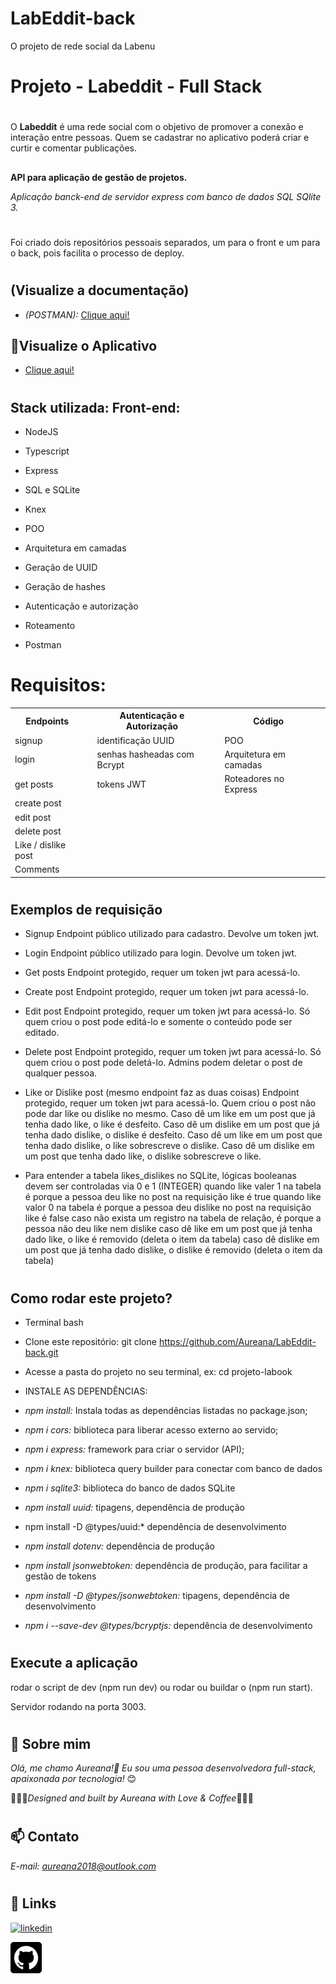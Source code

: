 # LabEddit-back 
O projeto de rede social da Labenu

# Projeto - Labeddit - Full Stack
#

O **Labeddit** é uma rede social com o objetivo de promover a conexão e interação entre pessoas. Quem se cadastrar no aplicativo poderá criar e curtir e comentar publicações.


##

**API para aplicação de gestão de projetos.**

*Aplicação banck-end de servidor express com banco de dados SQL SQlite 3.*

#

Foi criado dois repositórios pessoais separados, um para o front e um para o back, pois facilita o processo de deploy.
#

## (Visualize a documentação)
* *(POSTMAN):* [Clique aqui!](https://documenter.getpostman.com/view/24460719/2s93JxsMJg)
## 🔗Visualize o Aplicativo
*  [Clique aqui!]( https://labeddit-aureana.surge.sh/)

#


#
## Stack utilizada: Front-end: 
* NodeJS 

* Typescript

* Express

* SQL e SQLite

* Knex

* POO

* Arquitetura em camadas

* Geração de UUID

* Geração de hashes 

* Autenticação e autorização

* Roteamento

* Postman

#


# Requisitos:
<table>

  <tr>
    <th>Endpoints</th> 
    <td></td>
    <th>Autenticação e Autorização</th>
     <td></td>
    <th>Código</th>   
    </tr>
  <tr>
    <td> signup </td>
     <td></td>
    <td> identificação UUID</td>
     <td></td>
    <td>POO</td>
     <td></td>
  </tr>
  <tr>
    <td> login</td>
     <td></td>
    <td> senhas hasheadas com Bcrypt </td>
     <td></td>
    <td>Arquitetura em camadas</td>
     <td></td>
  </tr>
  <tr>
    <td> get posts</td>
     <td></td>
    <td> tokens JWT </td>
     <td></td>
    <td>Roteadores no Express</td>     
      <td></td>
  </tr>  

  <tr>
    <td>  create post</td>
    <td></td>  
  </tr>
  <tr>
    <td>  edit post</td>
    <td></td>  
  </tr>
  <tr>
    <td>   delete post</td>
    <td></td>
    </tr>
  <tr>
    <td>Like / dislike post
</td>
    <td></td>
  </tr>
  <tr>
    <td>Comments
</td>
    <td></td>
  </tr>
</table>


#
#
## Exemplos de requisição

* Signup
Endpoint público utilizado para cadastro. Devolve um token jwt.
* Login
Endpoint público utilizado para login. Devolve um token jwt.
* Get posts
Endpoint protegido, requer um token jwt para acessá-lo.
* Create post
Endpoint protegido, requer um token jwt para acessá-lo.
* Edit post
Endpoint protegido, requer um token jwt para acessá-lo.
Só quem criou o post pode editá-lo e somente o conteúdo pode ser editado.
* Delete post
Endpoint protegido, requer um token jwt para acessá-lo.
Só quem criou o post pode deletá-lo. Admins podem deletar o post de qualquer pessoa.
* Like or Dislike post (mesmo endpoint faz as duas coisas)
Endpoint protegido, requer um token jwt para acessá-lo.
Quem criou o post não pode dar like ou dislike no mesmo.
Caso dê um like em um post que já tenha dado like, o like é desfeito.
Caso dê um dislike em um post que já tenha dado dislike, o dislike é desfeito.
Caso dê um like em um post que tenha dado dislike, o like sobrescreve o dislike.
Caso dê um dislike em um post que tenha dado like, o dislike sobrescreve o like.

* Para entender a tabela likes_dislikes
no SQLite, lógicas booleanas devem ser controladas via 0 e 1 (INTEGER) quando like valer 1 na tabela é porque a pessoa deu like no post 
na requisição like é true
quando like valor 0 na tabela é porque a pessoa deu dislike no post 
na requisição like é false
caso não exista um registro na tabela de relação, é porque a pessoa não deu like nem dislike 
caso dê like em um post que já tenha dado like, o like é removido (deleta o item da tabela)
caso dê dislike em um post que já tenha dado dislike, o dislike é removido (deleta o item da tabela)

#


## Como rodar este projeto?

* Terminal bash
* Clone este repositório:
git clone https://github.com/Aureana/LabEddit-back.git

* Acesse a pasta do projeto no seu terminal, ex: cd projeto-labook

* INSTALE AS DEPENDÊNCIAS: 

* *npm install:*  Instala todas as dependências listadas no package.json;
* *npm i cors:*  biblioteca para liberar acesso externo ao servido;
* *npm i express:*  framework para criar o servidor (API);
* *npm i knex:*  biblioteca query builder para conectar com banco de dados
* *npm i sqlite3:*  biblioteca do banco de dados SQLite
* *npm install uuid:*   tipagens, dependência de produção
* npm install -D @types/uuid:*  dependência de desenvolvimento
* *npm install dotenv:*  dependência de produção
* *npm install jsonwebtoken:*  dependência de produção, para facilitar a gestão de tokens
* *npm install -D @types/jsonwebtoken:* tipagens, dependência de desenvolvimento
* *npm i --save-dev @types/bcryptjs:* dependência de desenvolvimento





#
## Execute a aplicação

rodar o script de dev (npm run dev) ou rodar ou buildar o (npm run start).

 Servidor rodando na porta  3003. 
#
#

## 🚀 Sobre mim
 *Olá, me chamo Aureana!👋 Eu sou uma pessoa desenvolvedora full-stack, apaixonada por tecnologia!* 😊

 💖💖💖*Designed and built by Aureana with Love & Coffee*💖💖💖
#
#
## 📫 Contato

*E-mail: aureana2018@outlook.com*
#

## 🔗 Links

[![linkedin](https://img.shields.io/badge/linkedin-0A66C2?style=for-the-badge&logo=linkedin&logoColor=white)](https://www.linkedin.com/in/aureana-santos-a7091b21b)

[![GitHub](./src/img/github22.png)](https://github.com/Aureana)
